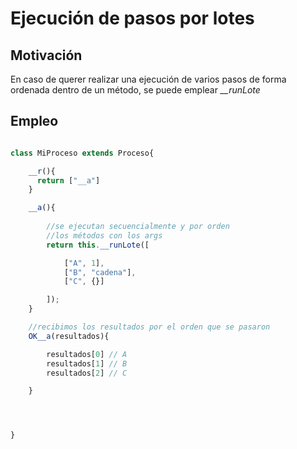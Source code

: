 # Ejecución de pasos por lotes

## Motivación

En caso de querer realizar una ejecución de varios pasos de forma ordenada dentro de un método, se puede emplear *__runLote*

## Empleo

```javascript

class MiProceso extends Proceso{

    __r(){
      return ["__a"]
    }

    __a(){
        
        //se ejecutan secuencialmente y por orden
        //los métodos con los args
        return this.__runLote([

            ["A", 1],
            ["B", "cadena"],
            ["C", {}]

        ]);
    }

    //recibimos los resultados por el orden que se pasaron
    OK__a(resultados){

        resultados[0] // A
        resultados[1] // B
        resultados[2] // C

    }




}

```
